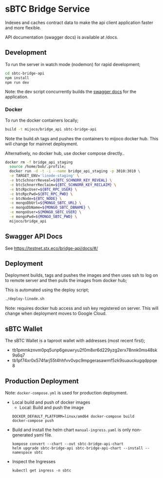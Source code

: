 # sBTC Bridge Service

Indexes and caches contract data to make the api client application faster
and more flexible.

API documentation (swagger docs) is available at /docs.

## Development

To run the server in watch mode (nodemon) for rapid development;

```bash
cd sbtc-bridge-api
npm install
npm run dev
```

Note: the dev script concurrently builds the [swagger docs](http://localhost:3010/docs) for
the application.

### Docker

To run the docker containers locally;

```bash
build -t mijoco/bridge_api sbtc-bridge-api
```

Note the build.sh tags and pushes the containers to mijoco docker hub. This will change for mainnet
deployment.

Alternatively, no docker hub, use docker compose directly..

```bash
docker rm -f bridge_api_staging
  source /home/bob/.profile;
  docker run -d -t -i --name bridge_api_staging -p 3010:3010 \
  -e TARGET_ENV='linode-staging' \
  -e btcSchnorrReveal=${BTC_SCHNORR_KEY_REVEAL} \
  -e btcSchnorrReclaim=${BTC_SCHNORR_KEY_RECLAIM} \
  -e btcRpcUser=${BTC_RPC_USER} \
  -e btcRpcPwd=${BTC_RPC_PWD} \
  -e btcNode=${BTC_NODE} \
  -e mongoDbUrl=${MONGO_SBTC_URL} \
  -e mongoDbName=${MONGO_SBTC_DBNAME} \
  -e mongoUser=${MONGO_SBTC_USER} \
  -e mongoPwd=${MONGO_SBTC_PWD} \
  mijoco/bridge_api
```

## Swagger API Docs

See https://testnet.stx.eco/bridge-api/docs/#/

## Deployment

Deployment builds, tags and pushes the images and then uses ssh to log on to remote server
and then pulls the images from docker hub;

This is automated using the deploy script;

```bash
./deploy-linode.sh
```

Note: requires docker hub access and ssh key registered on server. This will change when deployment
moves to Google Cloud.

## sBTC Wallet

The sBTC Wallet is a taproot wallet with addresses (most recent first);

- tb1pmmkznvm0pq5unp6geuwryu2f0m8xr6d229yzg2erx78nnk0ms48sk9s6q7
- tb1pf74xr0x574farj55t4hhfvv0vpc9mpgerasawmf5zk9suauckugqdppqe8

## Production Deployment

Note: `docker-compose.yml` is used for production deployment.

- Local build and push of docker images
  - Local: Build and push the image
  ```
  DOCKER_DEFAULT_PLATFORM=linux/amd64 docker-compose build
  docker-compose push
  ```
- Build and install the helm chart
  `manual-ingress.yaml` is only non-generated yaml file.
  ```
  kompose convert --chart --out sbtc-bridge-api-chart
  helm upgrade sbtc-bridge-api sbtc-bridge-api-chart --install --namespace sbtc
  ```
- Inspect the Ingresses
  ```
  kubectl get ingress -n sbtc
  ```